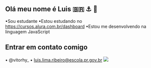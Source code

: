 ## Olá meu nome é Luis 🇧🇷 ⚓ 👾

•Sou estudante 
•Estou estudando no https://cursos.alura.com.br/dashboard
•Estou me desenvolvendo na linguagem JavaScript 

## Entrar em contato comigo 
• @vitorhy_ 
• luis.lima.ribeiro@escola.pr.gov.br
![](https://media1.tenor.com/m/GletI2LorkUAAAAd/happy-celebration.gif)

